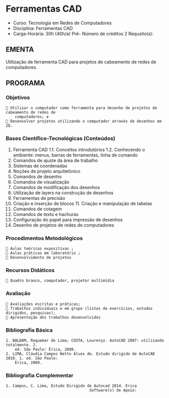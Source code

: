 # Ferramentas CAD 


* Curso: Tecnologia em Redes de Computadores
* Disciplina: Ferramentas CAD                                            
* Carga-Horária: 30h (40h/a)
         Pré-
                                                                    Número de créditos 2
  Requsito(s):

## EMENTA
Utilização de ferramenta CAD para projetos de cabeamento de redes de computadores.
## PROGRAMA
### Objetivos
     Utilizar o computador como ferramenta para desenho de projetos de cabeamento de redes de
        computadores; e
     Desenvolver projetos utilizando o computador através de desenhos em 2D.
### Bases Científico-Tecnológicas (Conteúdos)
1. Ferramenta CAD
     1.1. Conceitos introdutórios
     1.2. Conhecendo o ambiente: menus, barras de ferramentas, linha de comando
2. Comandos de ajuste da área de trabalho
3. Sistemas de coordenadas
4. Noções de projeto arquitetônico
5. Comandos de desenho
6. Comandos de visualização
7. Comandos de modificação dos desenhos
8. Utilização de layers na construção de desenhos
9. Ferramentas de precisão
10. Criação e inserção de blocos 11. Criação e manipulação de tabelas
12. Comandos de cotagem
13. Comandos de texto e hachuras
14. Configuração do papel para impressão de desenhos
15. Desenho de projetos de redes de computadores
### Procedimentos Metodológicos
     Aulas teóricas expositivas ;
     Aulas práticas em laboratório ;
     Desenvolvimento de projetos
### Recursos Didáticos
     Quadro branco, computador, projetor multimídia
### Avaliação
     Avaliações escritas e práticas;
     Trabalhos individuais e em grupo (listas de exercícios, estudos dirigidos, pesquisas);
     Apresentação dos trabalhos desenvolvidos
### Bibliografia Básica
    1. BALDAM, Roquemar de Lima; COSTA, Lourenço. AutoCAD 2007: utilizando totalmente. 2.
        ed. São Paulo: Érica, 2008.
    2. LIMA, Cláudia Campos Netto Alves de. Estudo dirigido de AutoCAD 2010. 1. ed. São Paulo:
        Érica, 2009.
### Bibliografia Complementar
    1. Campos, C. Lima, Estudo Dirigido de Autocad 2014. Erica
                                         Software(s) de Apoio:
